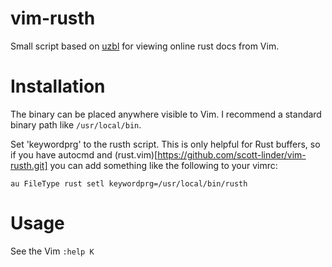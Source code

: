 vim-rusth
=========

Small script based on [uzbl](http://uzbl.org/) for viewing online rust docs
from Vim.

# Installation #

The binary can be placed anywhere visible to Vim. I recommend a standard binary
path like `/usr/local/bin`.

Set 'keywordprg' to the rusth script. This is only helpful for Rust buffers, so
if you have autocmd and
(rust.vim)[https://github.com/scott-linder/vim-rusth.git] you can add something
like the following to your vimrc:
```
au FileType rust setl keywordprg=/usr/local/bin/rusth
```

# Usage #

See the Vim `:help K`
